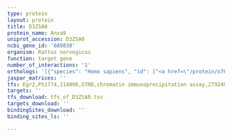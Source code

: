 ```yaml
---
type: protein
layout: protein
title: D3ZSA0
protein_name: Anxa9
uniprot_accession: D3ZSA0
ncbi_gene_id: '689830'
organism: Rattus norvegicus
function: target gene
number_of_interactions: '1'
orthologs: '[{"species": "Homo sapiens", "id": ["<a href=\"/protein/o76027\">O76027</a>"]}, {"species": "Danio rerio", "id": ["Q5XJM0"]}, {"species": "Mus musculus", "id": ["<a href=\"/protein/q9jhq0\">Q9JHQ0</a>"]}]'
jaspar_matrices: ''
tfs: Egr2,P51774,114090,GTRD,chromatin immunoprecipitation assay,27924024%5Buid%5D,No
targets: ''
tfs_download: tfs_of_D3ZSA0.tsv
targets_download: ''
bindingSites_download: ''
binding_sites_ls: ''

---
```

